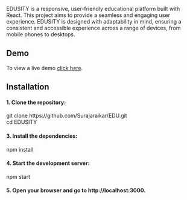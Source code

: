 EDUSITY is a responsive, user-friendly educational platform built with React. This project aims to provide a seamless and engaging user experience. EDUSITY is designed with adaptability in mind, ensuring a consistent and accessible experience across a range of devices, from mobile phones to desktops.

<h2>Demo</h2>
To view a live demo <a href="https://edusu.netlify.app/">click here</a>.

<h2>Installation</h2>

<h4>1. Clone the repository:</h4>
   git clone https://github.com/Surajaraikar/EDU.git <br>
   cd EDUSITY
<h4>3. Install the dependencies:</h4>
   npm install
<h4>4. Start the development server:</h4>
   npm start
<h4>5. Open your browser and go to http://localhost:3000.</h4>
